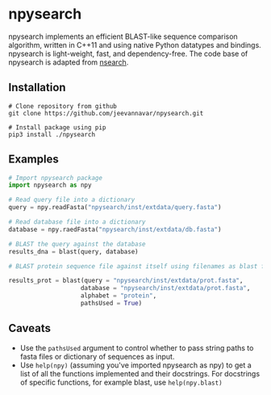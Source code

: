 # npysearch

npysearch implements an efficient BLAST-like sequence comparison algorithm, written in C++11 and using native Python datatypes and bindings. npysearch is light-weight, fast, and dependency-free. The code base of npysearch is adapted from [nsearch](https://github.com/stevschmid/nsearch).


## Installation

```
# Clone repository from github
git clone https://github.com/jeevannavar/npysearch.git

# Install package using pip
pip3 install ./npysearch
```


## Examples

```Python
# Import npysearch package
import npysearch as npy

# Read query file into a dictionary
query = npy.readFasta("npysearch/inst/extdata/query.fasta")

# Read database file into a dictionary
database = npy.raedFasta("npysearch/inst/extdata/db.fasta")

# BLAST the query against the database
results_dna = blast(query, database)

# BLAST protein sequence file against itself using filenames as blast function arguments

results_prot = blast(query = "npysearch/inst/extdata/prot.fasta",
					database = "npysearch/inst/extdata/prot.fasta",
					alphabet = "protein",
					pathsUsed = True)
```

## Caveats

* Use the `pathsUsed` argument to control whether to pass string paths to fasta files or dictionary of sequences as input.
* Use `help(npy)` (assuming you've imported npysearch as npy) to get a list of all the functions implemented and their docstrings. For docstrings of specific functions, for example blast, use `help(npy.blast)`